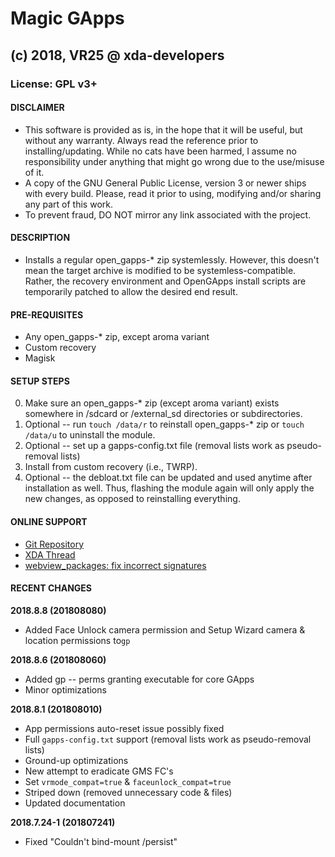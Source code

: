 # Magic GApps
## (c) 2018, VR25 @ xda-developers
### License: GPL v3+



#### DISCLAIMER

- This software is provided as is, in the hope that it will be useful, but without any warranty. Always read the reference prior to installing/updating. While no cats have been harmed, I assume no responsibility under anything that might go wrong due to the use/misuse of it.
- A copy of the GNU General Public License, version 3 or newer ships with every build. Please, read it prior to using, modifying and/or sharing any part of this work.
- To prevent fraud, DO NOT mirror any link associated with the project.



#### DESCRIPTION

- Installs a regular open_gapps-* zip systemlessly. However, this doesn't mean the target archive is modified to be systemless-compatible. Rather, the recovery environment and OpenGApps install scripts are temporarily patched to allow the desired end result.



#### PRE-REQUISITES

- Any open_gapps-* zip, except aroma variant
- Custom recovery
- Magisk



#### SETUP STEPS

0. Make sure an open_gapps-* zip (except aroma variant) exists somewhere in /sdcard or /external_sd directories or subdirectories.
1. Optional -- run `touch /data/r` to reinstall open_gapps-* zip or `touch /data/u` to uninstall the module.
2. Optional -- set up a gapps-config.txt file (removal lists work as pseudo-removal lists)
3. Install from custom recovery (i.e., TWRP).
4. Optional -- the debloat.txt file can be updated and used anytime after installation as well. Thus, flashing the module again will only apply the new changes, as opposed to reinstalling everything.



#### ONLINE SUPPORT

- [Git Repository](https://github.com/Magisk-Modules-Repo/MagicGApps)
- [XDA Thread](https://forum.xda-developers.com/apps/magisk/module-systemless-beansgapps-mini-7-1-x-t3611362)
- [webview_packages: fix incorrect signatures]( https://github.com/LineageOS/android_vendor_cm/commit/a3a76f5d1cc233ad8024ffdc74bb3a786e1605c3)



#### RECENT CHANGES

**2018.8.8 (201808080)**
- Added Face Unlock camera permission and Setup Wizard camera & location permissions to`gp`

**2018.8.6 (201808060)**
- Added gp -- perms granting executable for core GApps
- Minor optimizations

**2018.8.1 (201808010)**
- App permissions auto-reset issue possibly fixed
- Full `gapps-config.txt` support (removal lists work as pseudo-removal lists)
- Ground-up optimizations
- New attempt to eradicate GMS FC's
- Set `vrmode_compat=true` & `faceunlock_compat=true`
- Striped down (removed unnecessary code & files)
- Updated documentation

**2018.7.24-1 (201807241)**
- Fixed "Couldn't bind-mount /persist"
